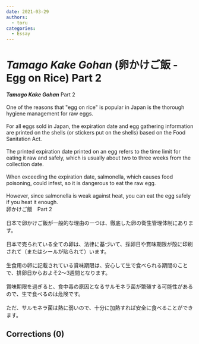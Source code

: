 ```yaml
---
date: 2021-03-29
authors:
  - toru
categories:
  - Essay
---
```


<h1 id="subject_show"><strong><em>Tamago Kake Gohan</strong></em> (卵かけご飯 - Egg on Rice) Part 2</h1>
<div class="date" hidden>Mar 29, 2021 18:55</div>
<div id="post"><div id="body_show_ori">
<strong><em>Tamago Kake Gohan</strong></em> Part 2<br/><br/>One of the reasons that "egg on rice" is popular in Japan is the thorough hygiene management for raw eggs.<br/><br/>For all eggs sold in Japan, the expiration date and egg gathering information are printed on the shells (or stickers put on the shells) based on the Food Sanitation Act.<br/><br/>The printed expiration date printed on an egg refers to the time limit for eating it raw and safely, which is usually about two to three weeks from the collection date.<br/><br/>When exceeding the expiration date, salmonella, which causes food poisoning, could infest, so it is dangerous to eat the raw egg.<br/><br/>However, since salmonella is weak against heat, you can eat the egg safely if you heat it enough.
</div></div>

<!-- more -->

<div id="post_ja"><div id="body_show_mo">
卵かけご飯　Part 2<br/><br/>日本で卵かけご飯が一般的な理由の一つは、徹底した卵の衛生管理体制にあります。<br/><br/>日本で売られている全ての卵は、法律に基づいて、採卵日や賞味期限が殻に印刷されて（またはシールが貼られて）います。<br/><br/>生食用の卵に記載されている賞味期限は、安心して生で食べられる期間のことで、排卵日からおよそ2～3週間となります。<br/><br/>賞味期限を過ぎると、食中毒の原因となるサルモネラ菌が繁殖する可能性があるので、生で食べるのは危険です。<br/><br/>ただ、サルモネラ菌は熱に弱いので、十分に加熱すれば安全に食べることができます。
</div></div>

## Corrections (0)
